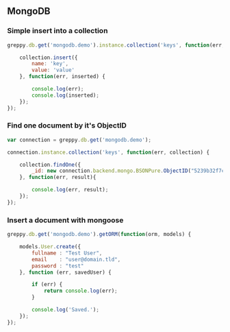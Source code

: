 ## MongoDB

### Simple insert into a collection

```javascript
greppy.db.get('mongodb.demo').instance.collection('keys', function(err, collection) {

    collection.insert({
        name: 'key',
        value: 'value'
    }, function(err, inserted) {

        console.log(err);
        console.log(inserted);
    });
});
```

### Find one document by it's ObjectID

```javascript
var connection = greppy.db.get('mongodb.demo');

connection.instance.collection('keys', function(err, collection) {

    collection.findOne({
        _id: new connection.backend.mongo.BSONPure.ObjectID("5239b32f7cfced1c30e4b4b1")
    }, function(err, result){

        console.log(err, result);
    });
});
```

### Insert a document with mongoose

```javascript
greppy.db.get('mongodb.demo').getORM(function(orm, models) {

    models.User.create({
        fullname : "Test User",
        email    : "user@domain.tld",
        password : "test"
    }, function (err, savedUser) {

        if (err) {
            return console.log(err);
        }

        console.log('Saved.');
    });
});
```

